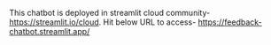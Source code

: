 This chatbot is deployed in streamlit cloud community- https://streamlit.io/cloud. 
Hit below URL to access- 
https://feedback-chatbot.streamlit.app/
